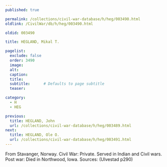 ```yaml
---
published: true

permalink: /collections/civil-war-database/h/heg/003490.html
oldlink: /CivilWar/db/h/heg/003490.html

oldid: 003490

title: HEGLAND, Mikal T.

pagelist:
  exclude: false
  order: 3490
  image: 
  alt:
  caption:
  title:
  subtitle:      # Defaults to page subtitle
  teaser:

category: 
  - H 
  - HEG

previous:
  title: HEGLAND, John
  url: /collections/civil-war-database/h/heg/003489.html  
next:
  title: HEGLAND, Ole O.
  url: /collections/civil-war-database/h/heg/003491.html   
---
```

From Stavanger, Norway. Civil War: Private. Served in Indian and Civil wars. Post war: Died in Northwood, Iowa. Sources: (Ulvestad p290)